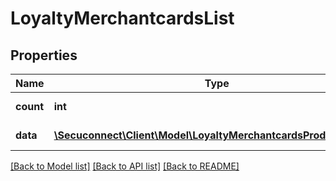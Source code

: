 # LoyaltyMerchantcardsList

## Properties
Name | Type | Description | Notes
------------ | ------------- | ------------- | -------------
**count** | **int** | Number of existing loyalty merchant cards | [optional] 
**data** | [**\Secuconnect\Client\Model\LoyaltyMerchantcardsProductModel[]**](LoyaltyMerchantcardsProductModel.md) | GET Loyalty/MerchantCards | [optional] 

[[Back to Model list]](../README.md#documentation-for-models) [[Back to API list]](../README.md#documentation-for-api-endpoints) [[Back to README]](../README.md)


